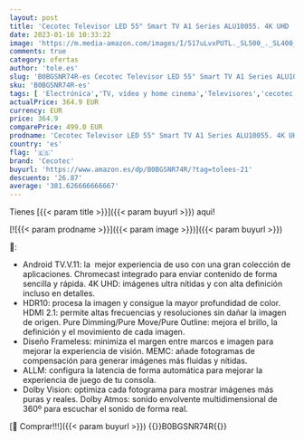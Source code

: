 ```yaml
---
layout: post
title: 'Cecotec Televisor LED 55" Smart TV A1 Series ALU10055. 4K UHD  Android 11  Diseño Frameless  MEMC  Dolby Vision y Dolby Atmos  HDR10  Modelo 2023'
date: 2023-01-16 10:33:22
image: 'https://m.media-amazon.com/images/I/517uLvxPUTL._SL500_._SL400_.jpg'
comments: true
category: ofertas
author: 'tole.es'
slug: 'B0BGSNR74R-es Cecotec Televisor LED 55" Smart TV A1 Series ALU10055. 4K...'
sku: 'B0BGSNR74R-es'
tags: [ 'Electrónica','TV, vídeo y home cinema','Televisores','cecotec','smart','televisor','tv','🇪🇸', ]
actualPrice: 364.9 EUR
currency: EUR
price: 364.9
comparePrice: 499.0 EUR
prodname: 'Cecotec Televisor LED 55" Smart TV A1 Series ALU10055. 4K UHD  Android 11  Diseño Frameless  MEMC  Dolby Vision y Dolby Atmos  HDR10  Modelo 2023'
country: 'es'
flag: '🇪🇸'
brand: 'Cecotec'
buyurl: 'https://www.amazon.es/dp/B0BGSNR74R/?tag=tolees-21'
descuento: '26.87'
average: '381.626666666667'
---
```


Tienes [{{< param title >}}]({{< param buyurl >}}) aqui!

[![{{< param prodname >}}]({{< param image >}})]({{< param buyurl >}})

🔎:

- Android TV.V.11: la  mejor experiencia de uso con una gran colección de aplicaciones. Chromecast integrado para enviar contenido de forma sencilla y rápida. 4K UHD: imágenes ultra nítidas y con alta definición incluso en detalles.
- HDR10: procesa la imagen y consigue la mayor profundidad de color. HDMI 2.1: permite altas frecuencias y resoluciones sin dañar la imagen de origen. Pure Dimming/Pure Move/Pure Outline: mejora el brillo, la definición y el movimiento de cada imagen.
- Diseño Frameless: minimiza el margen entre marcos e imagen para mejorar la experiencia de visión. MEMC: añade fotogramas de compensación para generar imágenes más fluidas y nítidas.
- ALLM: configura la latencia de forma automática para mejorar la experiencia de juego de tu consola.
- Dolby Vision: optimiza cada fotograma para mostrar imágenes más puras y reales. Dolby Atmos: sonido envolvente multidimensional de 360º para escuchar el sonido de forma real.

[🛒 Comprar!!!]({{< param buyurl >}})
{{<world>}}B0BGSNR74R{{</world>}}
